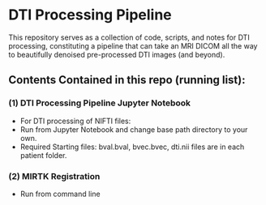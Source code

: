 # **DTI Processing Pipeline**

This repository serves as a collection of code, scripts, and notes for DTI processing, constituting a pipeline that can take an MRI DICOM  all the way to beautifully denoised pre-processed DTI images (and beyond). 

## Contents Contained in this repo (running list):

### (1) DTI Processing Pipeline Jupyter Notebook 
- For DTI processing of NIFTI files: 
- Run from Jupyter Notebook and change base path directory to your own.  
- Required Starting files: bval.bval, bvec.bvec, dti.nii files are in each patient folder.

### (2) MIRTK Registration 
- Run from command line

